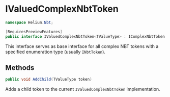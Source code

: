 # IValuedComplexNbtToken

~~~cs
namespace Helium.Nbt;

[RequiresPreviewFeatures]
public interface IValuedComplexNbtToken<TValueType> : IComplexNbtToken
~~~

This interface serves as base interface for all complex NBT tokens with a specified enumeration type (usually `INbtToken`).

## Methods

~~~cs
public void AddChild(TValueType token)
~~~

Adds a child token to the current `IValuedComplexNbtToken` implementation.